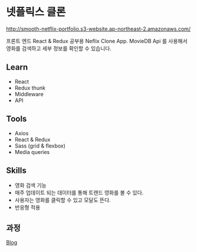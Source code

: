 # 넷플릭스 클론

http://smooth-netflix-portfolio.s3-website.ap-northeast-2.amazonaws.com/

프론트 엔드 React & Redux 공부용 Neflix Clone App.
MovieDB Api 를 사용해서 영화를 검색하고 세부 정보를 확인할 수 있습니다.

## Learn
+ React
+ Redux thunk
+ Middleware
+ API

## Tools
+ Axios
+ React & Redux
+ Sass (grid & flexbox)
+ Media queries

## Skills
+ 영화 검색 기능
+ 매주 업데이트 되는 데이터를 통해 트렌드 영화를 볼 수 있다.
+ 사용자는 영화를 클릭할 수 있고 모달도 뜬다.
+ 반응형 적용

## 과정
[Blog](https://velog.io/@smooth97/Netflix-Clone-1-API-)
